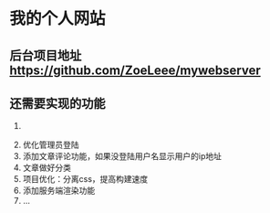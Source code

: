 # 我的个人网站

## 后台项目地址 https://github.com/ZoeLeee/mywebserver

## 还需要实现的功能
  1. ~~~编辑文章
  2. 优化管理员登陆
  3. 添加文章评论功能，如果没登陆用户名显示用户的ip地址
  4. 文章做好分类
  5. 项目优化：分离css，提高构建速度
  6. 添加服务端渲染功能
  7. ...
